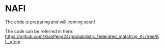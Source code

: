 # NAFI

The code is preparing and will coming soon!

The code can be referred in here: https://github.com/XiaoPeng24/probabilistic_federated_matching_KL/tree/KL_pfnm

